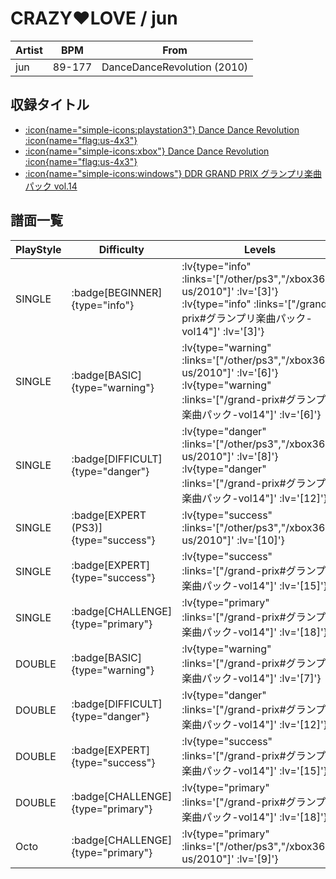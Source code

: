 # CRAZY♥LOVE / jun

|Artist|BPM|From|
|------|---|----|
|jun|89-177|DanceDanceRevolution (2010)|

## 収録タイトル

- [ :icon{name="simple-icons:playstation3"} Dance Dance Revolution :icon{name="flag:us-4x3"} ](/other/ps3)
- [ :icon{name="simple-icons:xbox"} Dance Dance Revolution :icon{name="flag:us-4x3"} ](/xbox360-us/2010)
- [ :icon{name="simple-icons:windows"} DDR GRAND PRIX グランプリ楽曲パック vol.14](/grand-prix#グランプリ楽曲パック-vol14)

## 譜面一覧

|PlayStyle|Difficulty|Levels|Notes|Movie|
|---------|----------|------|-----|-----|
|SINGLE| :badge[BEGINNER]{type="info"} | :lv{type="info" :links='["/other/ps3","/xbox360-us/2010"]' :lv='[3]'}  :lv{type="info" :links='["/grand-prix#グランプリ楽曲パック-vol14"]' :lv='[3]'} |120/21||
|SINGLE| :badge[BASIC]{type="warning"} | :lv{type="warning" :links='["/other/ps3","/xbox360-us/2010"]' :lv='[6]'}  :lv{type="warning" :links='["/grand-prix#グランプリ楽曲パック-vol14"]' :lv='[6]'} |193/31||
|SINGLE| :badge[DIFFICULT]{type="danger"} | :lv{type="danger" :links='["/other/ps3","/xbox360-us/2010"]' :lv='[8]'}  :lv{type="danger" :links='["/grand-prix#グランプリ楽曲パック-vol14"]' :lv='[12]'} |419/52||
|SINGLE| :badge[EXPERT (PS3)]{type="success"} | :lv{type="success" :links='["/other/ps3","/xbox360-us/2010"]' :lv='[10]'} |518/54||
|SINGLE| :badge[EXPERT]{type="success"} | :lv{type="success" :links='["/grand-prix#グランプリ楽曲パック-vol14"]' :lv='[15]'} |518/53||
|SINGLE| :badge[CHALLENGE]{type="primary"} | :lv{type="primary" :links='["/grand-prix#グランプリ楽曲パック-vol14"]' :lv='[18]'} |736/55||
|DOUBLE| :badge[BASIC]{type="warning"} | :lv{type="warning" :links='["/grand-prix#グランプリ楽曲パック-vol14"]' :lv='[7]'} |217/46||
|DOUBLE| :badge[DIFFICULT]{type="danger"} | :lv{type="danger" :links='["/grand-prix#グランプリ楽曲パック-vol14"]' :lv='[12]'} |403/58||
|DOUBLE| :badge[EXPERT]{type="success"} | :lv{type="success" :links='["/grand-prix#グランプリ楽曲パック-vol14"]' :lv='[15]'} |519/56||
|DOUBLE| :badge[CHALLENGE]{type="primary"} | :lv{type="primary" :links='["/grand-prix#グランプリ楽曲パック-vol14"]' :lv='[18]'} |720/29||
|Octo| :badge[CHALLENGE]{type="primary"} | :lv{type="primary" :links='["/other/ps3","/xbox360-us/2010"]' :lv='[9]'} |||
